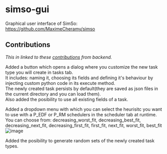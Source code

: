 # simso-gui

Graphical user interface of SimSo: https://github.com/MaximeCheramy/simso

## Contributions

<em> This in linked to these [contributions](https://github.com/StanaAndrei/simso#contributions) from backend. </em> <br>

Added a button which opens a dialog where you customize the new task type you will create in tasks tab.<br>
It includes: naming it, choosing its fields and defining it's behaviour by injecting custom python code in its execute method.<br>
The newly created task persists by default(they are saved as json files in the current directory and you can load them).<br>
Also added the posibility to use all existing fields of a task.<br>


Added a dropdown menu with which you can select the heurisitc you want to use with a P_EDF or P_RM schedulers in the scheduler tab at runtime.<br>
You can choose from: decreasing_worst_fit, decreasing_best_fit, decreasing_next_fit, decreasing_first_fit, first_fit, next_fit, worst_fit, best_fit <br>
![image](https://github.com/user-attachments/assets/97e28d4d-6e16-4889-b7ff-258bcce8a1e9)


Added the posibility to generate random sets of the newly created task types.
